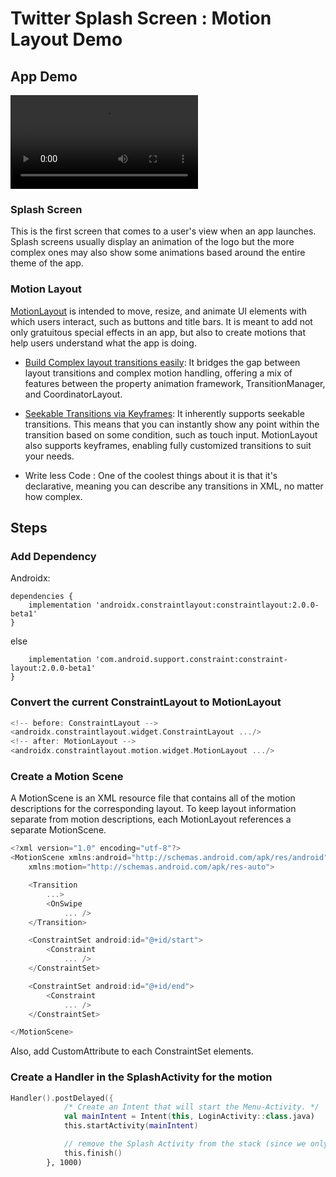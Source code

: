 # Twitter Splash Screen : Motion Layout Demo

## App Demo

![Twitter Splash Screen](https://user-images.githubusercontent.com/43718257/109408169-d03e1f00-79ac-11eb-8cf5-5c62cca59193.mp4)



### Splash Screen

This is the first screen that comes to a user's view when an app launches. Splash screens usually display an animation of the logo but the more complex ones may also show some  animations based around the entire theme of the app.


### Motion Layout

[MotionLayout](https://developer.android.com/training/constraint-layout/motionlayout) is intended to move, resize, and animate UI elements with which users interact, such as buttons and title bars. It is meant to add not only gratuitous special effects in an app, but also to create motions that help users understand what the app is doing.

* [Build Complex layout transitions easily](https://material.io/design/motion/understanding-motion.html#brand-expression):
It bridges the gap between layout transitions and complex motion handling, offering a mix of features between the property animation framework, TransitionManager, and CoordinatorLayout.

* [Seekable Transitions via Keyframes](https://medium.com/google-developers/defining-motion-paths-in-motionlayout-6095b874d37):
It inherently supports seekable transitions. This means that you can instantly show any point within the transition based on some condition, such as touch input. MotionLayout also supports keyframes, enabling fully customized transitions to suit your needs.

* Write less Code :
One of the coolest things about it is that it's declarative, meaning you can describe any transitions in XML, no matter how complex.


## Steps

### Add Dependency

Androidx:
```
dependencies {
    implementation 'androidx.constraintlayout:constraintlayout:2.0.0-beta1'
}
```
else

``` dependencies {
    implementation 'com.android.support.constraint:constraint-layout:2.0.0-beta1'
}
```

### Convert the current ConstraintLayout to MotionLayout

```Kotlin
<!-- before: ConstraintLayout -->
<androidx.constraintlayout.widget.ConstraintLayout .../>
<!-- after: MotionLayout -->
<androidx.constraintlayout.motion.widget.MotionLayout .../>
```

### Create a Motion Scene

A MotionScene is an XML resource file that contains all of the motion descriptions for the corresponding layout. To keep layout information separate from motion descriptions, each MotionLayout references a separate MotionScene.

```Kotlin
<?xml version="1.0" encoding="utf-8"?>
<MotionScene xmlns:android="http://schemas.android.com/apk/res/android"
    xmlns:motion="http://schemas.android.com/apk/res-auto">

    <Transition
        ...>
        <OnSwipe
            ... />
    </Transition>

    <ConstraintSet android:id="@+id/start">
        <Constraint
            ... />
    </ConstraintSet>

    <ConstraintSet android:id="@+id/end">
        <Constraint
            ... />
    </ConstraintSet>

</MotionScene>
```

Also, add CustomAttribute to each ConstraintSet elements.

### Create a Handler in the SplashActivity for the motion

```Kotlin
Handler().postDelayed({ 
            /* Create an Intent that will start the Menu-Activity. */
            val mainIntent = Intent(this, LoginActivity::class.java)
            this.startActivity(mainIntent)

            // remove the Splash Activity from the stack (since we only want to show it once i.e., at the v beginning)
            this.finish()
        }, 1000)
```

